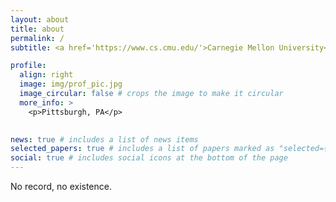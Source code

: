 ```yaml
---
layout: about
title: about
permalink: /
subtitle: <a href='https://www.cs.cmu.edu/'>Carnegie Mellon University</a>. 

profile:
  align: right
  image: img/prof_pic.jpg
  image_circular: false # crops the image to make it circular
  more_info: >
    <p>Pittsburgh, PA</p>
    

news: true # includes a list of news items
selected_papers: true # includes a list of papers marked as "selected={true}"
social: true # includes social icons at the bottom of the page
---
```


No record, no existence.
